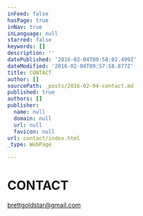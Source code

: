 ```yaml
---
inFeed: false
hasPage: true
inNav: true
inLanguage: null
starred: false
keywords: []
description: ''
datePublished: '2016-02-04T09:58:02.499Z'
dateModified: '2016-02-04T09:57:58.877Z'
title: CONTACT
author: []
sourcePath: _posts/2016-02-04-contact.md
published: true
authors: []
publisher:
  name: null
  domain: null
  url: null
  favicon: null
url: contact/index.html
_type: WebPage

---
```

# CONTACT

brettgoldstar@gmail.com